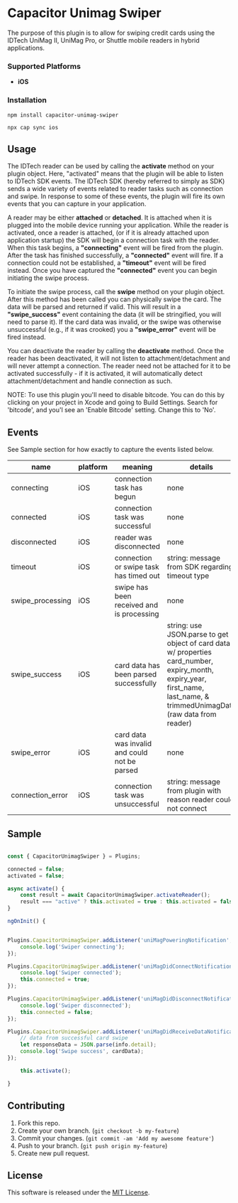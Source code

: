 # Capacitor Unimag Swiper

The purpose of this plugin is to allow for swiping credit cards using the IDTech UniMag II, UniMag Pro, or Shuttle mobile readers in hybrid applications.

### Supported Platforms

- **iOS**

### Installation

```
npm install capacitor-unimag-swiper
```

```
npx cap sync ios
```

## Usage

The IDTech reader can be used by calling the **activate** method on your plugin object. Here, "activated" means that the plugin will be able to listen to IDTech SDK events. The IDTech SDK (hereby referred to simply as SDK) sends a wide variety of events related to reader tasks such as connection and swipe. In response to some of these events, the plugin will fire its own events that you can capture in your application.

A reader may be either **attached** or **detached**. It is attached when it is plugged into the mobile device running your application. While the reader is activated, once a reader is attached, (or if it is already attached upon application startup) the SDK will begin a connection task with the reader. When this task begins, a **"connecting"** event will be fired from the plugin. After the task has finished successfully, a **"connected"** event will fire. If a connection could not be established, a **"timeout"** event will be fired instead. Once you have captured the **"connected"** event you can begin initiating the swipe process.

To initiate the swipe process, call the **swipe** method on your plugin object. After this method has been called you can physically swipe the card. The data will be parsed and returned if valid. This will result in a **"swipe_success"** event containing the data (it will be stringified, you will need to parse it). If the card data was invalid, or the swipe was otherwise unsuccessful (e.g., if it was crooked) you a **"swipe_error"** event will be fired instead.

You can deactivate the reader by calling the **deactivate** method. Once the reader has been deactivated, it will not listen to attachment/detachment and will never attempt a connection. The reader need not be attached for it to be activated successfully - if it is activated, it will automatically detect attachment/detachment and handle connection as such.

NOTE: To use this plugin you'll need to disable bitcode. You can do this by clicking on your project in Xcode and going to Build Settings. Search for 'bitcode', and you'l see an 'Enable Bitcode' setting. Change this to 'No'.

## Events

See Sample section for how exactly to capture the events listed below.

| name             | platform | meaning                                       | details                                                                                                                                                                   |
| ---------------- | -------- | --------------------------------------------- | ------------------------------------------------------------------------------------------------------------------------------------------------------------------------- |
| connecting       | iOS      | connection task has begun                     | none                                                                                                                                                                      |
| connected        | iOS      | connection task was successful                | none                                                                                                                                                                      |
| disconnected     | iOS      | reader was disconnected                       | none                                                                                                                                                                      |
| timeout          | iOS      | connection or swipe task has timed out        | string: message from SDK regarding timeout type                                                                                                                           |
| swipe_processing | iOS      | swipe has been received and is processing     | none                                                                                                                                                                      |
| swipe_success    | iOS      | card data has been parsed successfully        | string: use JSON.parse to get object of card data w/ properties card_number, expiry_month, expiry_year, first_name, last_name, & trimmedUnimagData (raw data from reader) |
| swipe_error      | iOS      | card data was invalid and could not be parsed | none                                                                                                                                                                      |
| connection_error | iOS      | connection task was unsuccessful              | string: message from plugin with reason reader could not connect                                                                                                          |

## Sample

```javascript

const { CapacitorUnimagSwiper } = Plugins;

connected = false;
activated = false;

async activate() {
    const result = await CapacitorUnimagSwiper.activateReader();
    result === "active" ? this.activated = true : this.activated = false;
}

ngOnInit() {


Plugins.CapacitorUnimagSwiper.addListener('uniMagPoweringNotification', (info: any) => {
    console.log('Swiper connecting');
});

Plugins.CapacitorUnimagSwiper.addListener('uniMagDidConnectNotification', (info: any) => {
    console.log('Swiper connected');
    this.connected = true;
});

Plugins.CapacitorUnimagSwiper.addListener('uniMagDidDisconnectNotification', (info: any) => {
    console.log('Swiper disconnected');
    this.connected = false;
});

Plugins.CapacitorUnimagSwiper.addListener('uniMagDidReceiveDataNotification', (info: any) => {
    // data from successful card swipe
    let responseData = JSON.parse(info.detail);
    console.log('Swipe success', cardData);
});

    this.activate();

}

```

## Contributing

1. Fork this repo.
2. Create your own branch. (`git checkout -b my-feature`)
3. Commit your changes. (`git commit -am 'Add my awesome feature'`)
4. Push to your branch. (`git push origin my-feature`)
5. Create new pull request.

## License

This software is released under the <a href="https://opensource.org/licenses/MIT">MIT License</a>.
